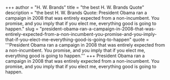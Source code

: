 +++
author = "H. W. Brands"
title = "the best H. W. Brands Quote"
description = "the best H. W. Brands Quote: President Obama ran a campaign in 2008 that was entirely expected from a non-incumbent. You promise, and you imply that if you elect me, everything good is going to happen."
slug = "president-obama-ran-a-campaign-in-2008-that-was-entirely-expected-from-a-non-incumbent-you-promise-and-you-imply-that-if-you-elect-me-everything-good-is-going-to-happen"
quote = '''President Obama ran a campaign in 2008 that was entirely expected from a non-incumbent. You promise, and you imply that if you elect me, everything good is going to happen.'''
+++
President Obama ran a campaign in 2008 that was entirely expected from a non-incumbent. You promise, and you imply that if you elect me, everything good is going to happen.
